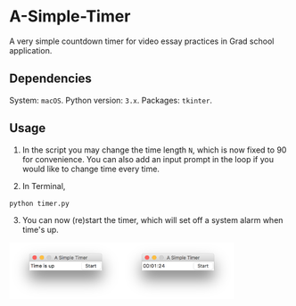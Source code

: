 # A-Simple-Timer

A very simple countdown timer for video essay practices in Grad school application.

## Dependencies

System: `macOS`. Python version: `3.x`. Packages: `tkinter`.

## Usage

1. In the script you may change the time length `N`, which is now fixed to 90 for convenience. You can also add an input prompt in the loop if you would like to change time every time.

2. In Terminal,

```{bash}
python timer.py
```

3. You can now (re)start the timer, which will set off a system alarm when time's up.

<img src="screenshot.png" width="40%"/><img src="screenshot2.png" width="40%"/>
